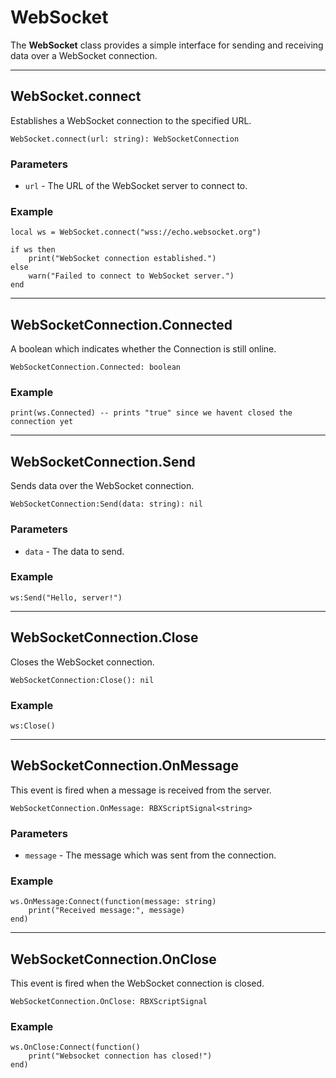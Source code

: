 # WebSocket

The **WebSocket** class provides a simple interface for sending and receiving data over a WebSocket connection.

---

## WebSocket.connect

Establishes a WebSocket connection to the specified URL.

```luau
WebSocket.connect(url: string): WebSocketConnection
```

### Parameters

- `url` - The URL of the WebSocket server to connect to.

### Example

```luau
local ws = WebSocket.connect("wss://echo.websocket.org")

if ws then
    print("WebSocket connection established.")
else
    warn("Failed to connect to WebSocket server.")
end
```

---

## WebSocketConnection.Connected

A boolean which indicates whether the Connection is still online.

```luau
WebSocketConnection.Connected: boolean
```

### Example

```luau
print(ws.Connected) -- prints "true" since we havent closed the connection yet
```

---

## WebSocketConnection.Send

Sends data over the WebSocket connection.

```luau
WebSocketConnection:Send(data: string): nil
```

### Parameters

- `data` - The data to send.

### Example

```luau
ws:Send("Hello, server!")
```

---

## WebSocketConnection.Close

Closes the WebSocket connection.

```luau
WebSocketConnection:Close(): nil
```

### Example

```luau
ws:Close()
```

---

## WebSocketConnection.OnMessage

This event is fired when a message is received from the server.

```luau
WebSocketConnection.OnMessage: RBXScriptSignal<string>
```

### Parameters

- `message` - The message which was sent from the connection.

### Example

```luau
ws.OnMessage:Connect(function(message: string)
    print("Received message:", message)
end)
```

---

## WebSocketConnection.OnClose

This event is fired when the WebSocket connection is closed.

```luau
WebSocketConnection.OnClose: RBXScriptSignal
```

### Example

```luau
ws.OnClose:Connect(function()
    print("Websocket connection has closed!")
end)
```
